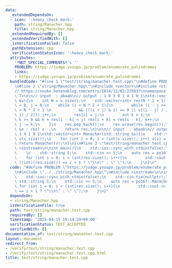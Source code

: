 ```yaml
---
data:
  _extendedDependsOn:
  - icon: ':heavy_check_mark:'
    path: string/Manacher.hpp
    title: string/Manacher.hpp
  _extendedRequiredBy: []
  _extendedVerifiedWith: []
  _isVerificationFailed: false
  _pathExtension: cpp
  _verificationStatusIcon: ':heavy_check_mark:'
  attributes:
    '*NOT_SPECIAL_COMMENTS*': ''
    PROBLEM: https://judge.yosupo.jp/problem/enumerate_palindromes
    links:
    - https://judge.yosupo.jp/problem/enumerate_palindromes
  bundledCode: "#line 1 \"test/string/manacher.test.cpp\"\n#define PROBLEM \"https://judge.yosupo.jp/problem/enumerate_palindromes\"\
    \n#line 2 \"string/Manacher.hpp\"\n#include <vector>\n#include <string>\n\n\n\
    // https://snuke.hatenablog.com/entry/2014/12/02/235837\nnamespace po167{\ntemplate<class\
    \ T>\n\n// input  : abaab\n// output : 1 0 3 0 1 4 1 0 1\nstd::vector<int> Manacher(std::vector<T>\
    \ &v){\n    int N = v.size();\n    std::vector<int> res(N * 2 + 1);\n    int i\
    \ = 0, j = 0;\n    while (i < N * 2 + 1){\n        while (i - j >= 0 && i + j\
    \ < N * 2 + 1 \n            && (((i + j) & 1) == 0 || v[(i - j) / 2] == v[(i +\
    \ j) / 2])) j++;\n        res[i] = j;\n        int k = 1;\n        while (i -\
    \ k >= 0 && k + res[i - k] < j) res[i + k] = res[i - k], k++;\n        i += k,\
    \ j -= k;\n    }\n    res.pop_back();\n    res.erase(res.begin());\n    for (auto\
    \ &x : res) x--;\n    return res;\n}\n\n// input  : abaab\n// output : 1 0 3 0\
    \ 1 4 1 0 1\nstd::vector<int> Manacher(std::string &s){\n    std::vector<int>\
    \ v(s.size());\n    for (int i = 0; i < (int)s.size(); i++) v[i] = s[i];\n   \
    \ return Manacher(v);\n}\n}\n#line 3 \"test/string/manacher.test.cpp\"\n#include\
    \ <iostream>\n\nint main(){\n    std::ios::sync_with_stdio(false);\n    std::cin.tie(nullptr);\n\
    \    \n    std::string S;\n    std::cin >> S;\n    auto res = po167::Manacher(S);\n\
    \    for (int i = 0; i < (int)res.size(); i++){\n        std::cout << res[i] <<\
    \ ((int)(res.size()) == i + 1 ? \"\\n\" : \" \");\n    }\n}\n"
  code: "#define PROBLEM \"https://judge.yosupo.jp/problem/enumerate_palindromes\"\
    \n#include \"../../string/Manacher.hpp\"\n#include <iostream>\n\nint main(){\n\
    \    std::ios::sync_with_stdio(false);\n    std::cin.tie(nullptr);\n    \n   \
    \ std::string S;\n    std::cin >> S;\n    auto res = po167::Manacher(S);\n   \
    \ for (int i = 0; i < (int)res.size(); i++){\n        std::cout << res[i] << ((int)(res.size())\
    \ == i + 1 ? \"\\n\" : \" \");\n    }\n}"
  dependsOn:
  - string/Manacher.hpp
  isVerificationFile: true
  path: test/string/manacher.test.cpp
  requiredBy: []
  timestamp: '2025-04-15 19:14:29+09:00'
  verificationStatus: TEST_ACCEPTED
  verifiedWith: []
documentation_of: test/string/manacher.test.cpp
layout: document
redirect_from:
- /verify/test/string/manacher.test.cpp
- /verify/test/string/manacher.test.cpp.html
title: test/string/manacher.test.cpp
---
```

